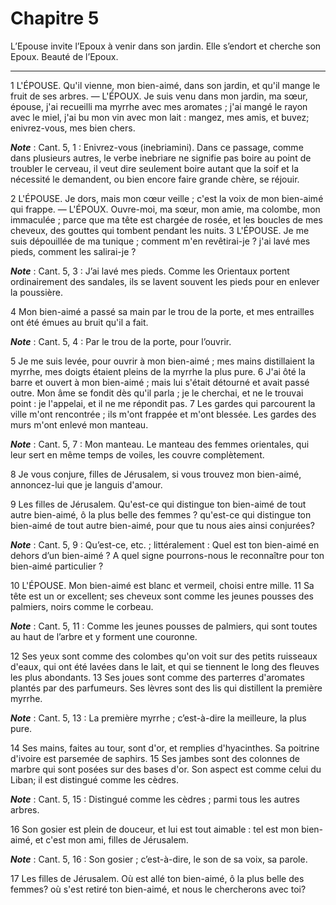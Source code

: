 # Chapitre 5

L’Epouse invite l’Epoux à venir dans son jardin.
Elle s’endort et cherche son Epoux.
Beauté de l’Epoux.

***

1 L'ÉPOUSE. Qu'il vienne, mon bien-aimé, dans son jardin, et qu'il mange le fruit de ses arbres. — L'ÉPOUX. Je suis venu dans mon jardin, ma sœur, épouse, j'ai recueilli ma myrrhe avec mes aromates ; j'ai mangé le rayon avec le miel, j'ai bu mon vin avec mon lait : mangez, mes amis, et buvez; enivrez-vous, mes bien chers.

***Note*** :  Cant. 5, 1 : Enivrez-vous (inebriamini). Dans ce passage, comme dans plusieurs autres, le verbe inebriare ne signifie pas boire au point de troubler le cerveau, il veut dire seulement boire autant que la soif et la nécessité le demandent, ou bien encore faire grande chère, se réjouir.


2 L'ÉPOUSE. Je dors, mais mon cœur veille ; c'est la voix de mon bien-aimé qui frappe.
— L'ÉPOUX. Ouvre-moi, ma sœur, mon amie, ma colombe, mon immaculée ; parce que ma tête est chargée de rosée, et les boucles de mes cheveux, des gouttes qui tombent pendant les nuits. 3 L'ÉPOUSE. Je me suis dépouillée de ma tunique ; comment m'en revêtirai-je ? j'ai lavé mes pieds, comment les salirai-je ?

***Note*** :  Cant. 5, 3 : J’ai lavé mes pieds. Comme les Orientaux portent ordinairement des sandales, ils se lavent souvent les pieds pour en enlever la poussière.

4 Mon bien-aimé a passé sa main par le trou de la porte, et mes entrailles ont été émues au bruit qu'il a fait.

***Note*** :  Cant. 5, 4 : Par le trou de la porte, pour l’ouvrir.

5 Je me suis levée, pour ouvrir à mon bien-aimé ; mes mains distillaient la myrrhe, mes doigts étaient pleins de la myrrhe la plus pure. 6 J'ai ôté la barre et ouvert à mon bien-aimé ; mais lui s'était détourné et avait passé outre. Mon âme se fondit dès qu'il parla ; je le cherchai, et ne le trouvai point : je l'appelai, et il ne me répondit pas. 7 Les gardes qui parcourent la ville m'ont rencontrée ; ils m'ont frappée et m'ont blessée. Les gardes des murs m'ont enlevé mon manteau.

***Note*** :  Cant. 5, 7 : Mon manteau. Le manteau des femmes orientales, qui leur sert en même temps de voiles, les couvre complètement.

8 Je vous conjure, filles de Jérusalem, si vous trouvez mon bien-aimé, annoncez-lui que je languis d'amour.


9 Les filles de Jérusalem. Qu'est-ce qui distingue ton bien-aimé de tout autre bien-aimé, ô la plus belle des femmes ? qu'est-ce qui distingue ton bien-aimé de tout autre bien-aimé, pour que tu nous aies ainsi conjurées?

***Note*** :  Cant. 5, 9 : Qu’est-ce, etc. ; littéralement : Quel est ton bien-aimé en dehors d’un bien-aimé ? A quel signe pourrons-nous le reconnaître pour ton bien-aimé particulier ?


10 L'ÉPOUSE. Mon bien-aimé est blanc et vermeil, choisi entre mille. 11 Sa tête est un or excellent; ses cheveux sont comme les jeunes pousses des palmiers, noirs comme le corbeau.

***Note*** :  Cant. 5, 11 : Comme les jeunes pousses de palmiers, qui sont toutes au haut de l’arbre et y forment une couronne.

12 Ses yeux sont comme des colombes qu'on voit sur des petits ruisseaux d'eaux, qui ont été lavées dans le lait, et qui se tiennent le long des fleuves les plus abondants. 13 Ses joues sont comme des parterres d'aromates plantés par des parfumeurs. Ses lèvres sont des lis qui distillent la première myrrhe.

***Note*** :  Cant. 5, 13 : La première myrrhe ; c’est-à-dire la meilleure, la plus pure.

14 Ses mains, faites au tour, sont d'or, et remplies d'hyacinthes. Sa poitrine d'ivoire est parsemée de saphirs. 15 Ses jambes sont des colonnes de marbre qui sont posées sur des bases d'or. Son aspect est comme celui du Liban; il est distingué comme les cèdres.

***Note*** :  Cant. 5, 15 : Distingué comme les cèdres ; parmi tous les autres arbres.

16 Son gosier est plein de douceur, et lui est tout aimable : tel est mon bien-aimé, et c'est mon ami, filles de Jérusalem.

***Note*** :  Cant. 5, 16 : Son gosier ; c’est-à-dire, le son de sa voix, sa parole.

17 Les filles de Jérusalem. Où est allé ton bien-aimé, ô la plus belle des femmes? où s'est retiré ton bien-aimé, et nous le chercherons avec toi?

